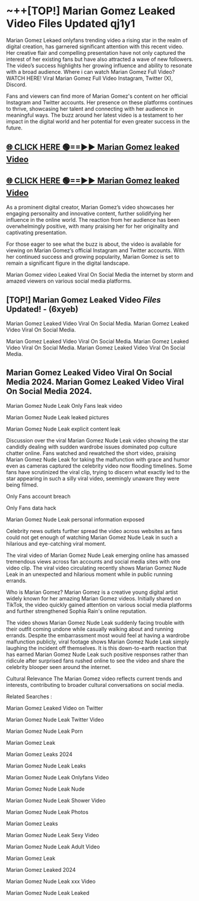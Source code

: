 # ~++[TOP!] Marian Gomez Leaked Video Files Updated qj1y1

 Marian Gomez Lekaed onlyfans trending video a rising star in the realm of digital creation, has garnered significant attention with this recent video. Her creative flair and compelling presentation have not only captured the interest of her existing fans but have also attracted a wave of new followers. The video’s success highlights her growing influence and ability to resonate with a broad audience.
Where i can watch  Marian Gomez Full Video? WATCH HERE! Viral  Marian Gomez Full Video Instagram, Twitter (X), Discord.


Fans and viewers can find more of  Marian Gomez's content on her official Instagram and Twitter accounts. Her presence on these platforms continues to thrive, showcasing her talent and connecting with her audience in meaningful ways. The buzz around her latest video is a testament to her impact in the digital world and her potential for even greater success in the future.


## [🌐 CLICK HERE 🟢==►►  Marian Gomez leaked Video ](https://onlyclips.site?title=Marian_Gomez&ref=git)

## [🌐 CLICK HERE 🟢==►►  Marian Gomez leaked Video ](https://onlyclips.site?title=Marian_Gomez&ref=git)


As a prominent digital creator,  Marian Gomez’s video showcases her engaging personality and innovative content, further solidifying her influence in the online world. The reaction from her audience has been overwhelmingly positive, with many praising her for her originality and captivating presentation.

For those eager to see what the buzz is about, the video is available for viewing on  Marian Gomez’s official Instagram and Twitter accounts. With her continued success and growing popularity,  Marian Gomez is set to remain a significant figure in the digital landscape.


  Marian Gomez video Leaked Viral On Social Media the internet by storm and amazed viewers on various social media platforms.


## [TOP!]  Marian Gomez Leaked Video *Files* Updated! - (6xyeb) 

 Marian Gomez Leaked Video Viral On Social Media. Marian Gomez Leaked Video Viral On Social Media.

 Marian Gomez Leaked Video Viral On Social Media. Marian Gomez Leaked Video Viral On Social Media. Marian Gomez Leaked Video Viral On Social Media.


##  Marian Gomez Leaked Video Viral On Social Media 2024. Marian Gomez Leaked Video Viral On Social Media 2024.
 Marian Gomez Nude Leak Only Fans leak video

 Marian Gomez Nude Leak leaked pictures

 Marian Gomez Nude Leak explicit content leak

Discussion over the viral  Marian Gomez Nude Leak video showing the star candidly dealing with sudden wardrobe issues dominated pop culture chatter online. Fans watched and rewatched the short video, praising  Marian Gomez Nude Leak for taking the malfunction with grace and humor even as cameras captured the celebrity video now flooding timelines. Some fans have scrutinized the viral clip, trying to discern what exactly led to the star appearing in such a silly viral video, seemingly unaware they were being filmed.


Only Fans account breach

Only Fans data hack

 Marian Gomez Nude Leak personal information exposed

Celebrity news outlets further spread the video across websites as fans could not get enough of watching  Marian Gomez Nude Leak in such a hilarious and eye-catching viral moment.


The viral video of  Marian Gomez Nude Leak emerging online has amassed tremendous views across fan accounts and social media sites with one video clip. The viral video circulating recently shows  Marian Gomez Nude Leak in an unexpected and hilarious moment while in public running errands.


Who is  Marian Gomez?  Marian Gomez is a creative young digital artist widely known for her amazing  Marian Gomez videos. Initially shared on TikTok, the video quickly gained attention on various social media platforms and further strengthened Sophia Rain's online reputation.

The video shows  Marian Gomez Nude Leak suddenly facing trouble with their outfit coming undone while casually walking about and running errands. Despite the embarrassment most would feel at having a wardrobe malfunction publicly, viral footage shows  Marian Gomez Nude Leak simply laughing the incident off themselves. It is this down-to-earth reaction that has earned  Marian Gomez Nude Leak such positive responses rather than ridicule after surprised fans rushed online to see the video and share the celebrity blooper seen around the internet.

Cultural Relevance The  Marian Gomez video reflects current trends and interests, contributing to broader cultural conversations on social media.

Related Searches :

 Marian Gomez Leaked Video on Twitter

 Marian Gomez Nude Leak Twitter Video

 Marian Gomez Nude Leak Porn

 Marian Gomez Leak 

 Marian Gomez Leaks 2024

 Marian Gomez Nude Leak Leaks

 Marian Gomez Nude Leak Onlyfans Video

 Marian Gomez Nude Leak Nude

 Marian Gomez Nude Leak Shower Video

 Marian Gomez Nude Leak Photos

 Marian Gomez Leaks

 Marian Gomez Nude Leak Sexy Video

 Marian Gomez Nude Leak Adult Video

 Marian Gomez Leak

 Marian Gomez Leaked 2024

 Marian Gomez Nude Leak xxx Video

 Marian Gomez Nude Leak Leaked